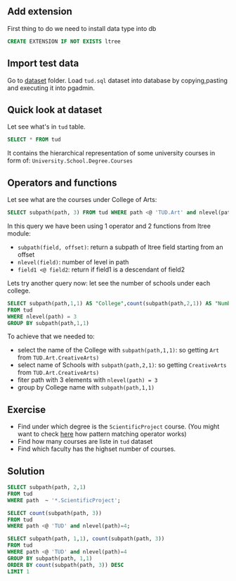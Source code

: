 
## Add extension 

First thing to do we need to install data type into db

```sql
CREATE EXTENSION IF NOT EXISTS ltree
```

## Import test data

Go to [dataset](../) folder.
Load `tud.sql` dataset into database by copying,pasting and executing it into pgadmin.

## Quick look at dataset

Let see what's in `tud` table.

```sql
SELECT * FROM tud
```

It contains the hierarchical representation of some university courses in form of: `University.School.Degree.Courses`

## Operators and functions

Let see what are the courses under College of Arts:

```sql
SELECT subpath(path, 3) FROM tud WHERE path <@ 'TUD.Art' and nlevel(path)=4
```

In this query we have been using 1 operator and 2 functions from ltree module:

- `subpath(field, offset)`: return a subpath of ltree field starting from an offset
- `nlevel(field)`: number of level in path
- `field1 <@ field2`: return if field1 is a descendant of field2 



Lets try another query now: let see the number of schools under each college.

```sql
SELECT subpath(path,1,1) AS "College",count(subpath(path,2,1)) AS "Number of Schools"
FROM tud
WHERE nlevel(path) = 3								   
GROUP BY subpath(path,1,1)
```

To achieve that we needed to:

- select the name of the College with `subpath(path,1,1)`: so getting `Art` from `TUD.Art.CreativeArts)` 
- select name of Schools with `subpath(path,2,1)`: so getting `CreativeArts` from `TUD.Art.CreativeArts)` 
- fiter path with 3 elements with `nlevel(path) = 3`
- group by College name with `subpath(path,1,1)`

## Exercise

- Find under which degree is the `ScientificProject` course. (You might want to check [here](https://www.postgresql.org/docs/13/ltree.html#id-1.11.7.30.8) how pattern matching operator works)
- Find how many courses are liste in `tud` dataset
- Find which faculty has the highset number of courses.


## Solution 

```SQL
SELECT subpath(path, 2,1) 
FROM tud
WHERE path  ~ '*.ScientificProject';
```

```SQL
SELECT count(subpath(path, 3)) 
FROM tud 
WHERE path <@ 'TUD' and nlevel(path)=4;
```

```SQL
SELECT subpath(path, 1,1), count(subpath(path, 3))
FROM tud 
WHERE path <@ 'TUD' and nlevel(path)=4
GROUP BY subpath(path, 1,1)
ORDER BY count(subpath(path, 3)) DESC
LIMIT 1
```